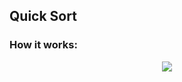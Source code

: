 ## Quick Sort

### How it works:
<p align="center">
<img src="https://i.imgur.com/opHB3hg.gif"/>
</p>
